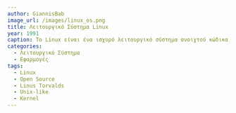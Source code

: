 ```yaml
---
author: GiannisBab
image_url: /images/linux_os.png
title: Λειτουργικό Σύστημα Linux
year: 1991
caption: Το Linux είναι ένα ισχυρό λειτουργικό σύστημα ανοιχτού κώδικα, γνωστό για τη σταθερότητα, την ασφάλεια και την ευελιξία του. Δημιουργήθηκε αρχικά από τον Linus Torvalds το 1991 και από τότε έχει εξελιχθεί σε θεμέλιο για αμέτρητες συσκευές, όπως διακομιστές, υπερυπολογιστές, κινητά τηλέφωνα και συσκευές οικιακής χρήσης. Σε αντίθεση με τα κλειστά συστήματα, το Linux προσφέρει ελευθερία στους χρήστες να τροποποιούν, να διανέμουν και να προσαρμόζουν τον κώδικά του σύμφωνα με τις ανάγκες τους.
categories:
  - Λειτουργικό Σύστημα 
  - Εφαρμογές
tags:
  - Linux
  - Open Source
  - Linus Torvalds
  - Unix-like
  - Kernel
---
```

